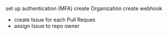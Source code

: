 set up authentication (MFA)
create Organization
create webhook
- create Issue for each Pull Reques
- assign Issue to repo owner
